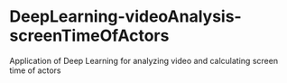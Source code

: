 # DeepLearning-videoAnalysis-screenTimeOfActors
Application of Deep Learning for analyzing video and calculating screen time of actors
